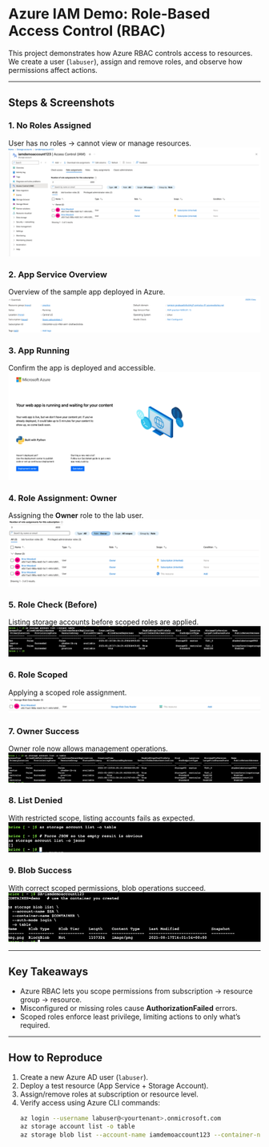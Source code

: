 # Azure IAM Demo: Role-Based Access Control (RBAC)

This project demonstrates how Azure RBAC controls access to resources.  
We create a user (`labuser`), assign and remove roles, and observe how permissions affect actions.

---

## Steps & Screenshots

### 1. No Roles Assigned
User has no roles → cannot view or manage resources.
![No roles](screenshots/00-no-roles.png)

### 2. App Service Overview
Overview of the sample app deployed in Azure.
![App Service Overview](screenshots/01-app-service-overview.png)

### 3. App Running
Confirm the app is deployed and accessible.
![App Running](screenshots/02-app-running.png)

### 4. Role Assignment: Owner
Assigning the **Owner** role to the lab user.
![Role Assignment Owner](screenshots/03-role-assignment-owner.png)

### 5. Role Check (Before)
Listing storage accounts before scoped roles are applied.
![AZ List Before](screenshots/04-az-list-before.png)

### 6. Role Scoped
Applying a scoped role assignment.
![Role Scoped](screenshots/05-role-scoped.png)

### 7. Owner Success
Owner role now allows management operations.
![Owner Success](screenshots/06-owner-success.png)

### 8. List Denied
With restricted scope, listing accounts fails as expected.
![List Denied](screenshots/07-list-denied.png)

### 9. Blob Success
With correct scoped permissions, blob operations succeed.
![Blob Success](screenshots/08-blob-success.png)

---

## Key Takeaways
- Azure RBAC lets you scope permissions from subscription → resource group → resource.
- Misconfigured or missing roles cause **AuthorizationFailed** errors.
- Scoped roles enforce least privilege, limiting actions to only what’s required.

---

## How to Reproduce
1. Create a new Azure AD user (`labuser`).
2. Deploy a test resource (App Service + Storage Account).
3. Assign/remove roles at subscription or resource level.
4. Verify access using Azure CLI commands:
   ```bash
   az login --username labuser@<yourtenant>.onmicrosoft.com
   az storage account list -o table
   az storage blob list --account-name iamdemoaccount123 --container-name <container>
